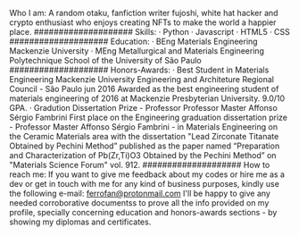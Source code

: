 Who I am:
A random otaku, fanfiction writer fujoshi, white hat hacker and crypto enthusiast who enjoys creating NFTs to make the world a happier place.
####################
Skills:
· Python
· Javascript
· HTML5
· CSS
####################
Education:
· BEng Materials Engineering Mackenzie University
· MEng Metallurgical and Materials Engineering Polytechnique School of the University of São Paulo
####################
Honors-Awards:
· Best Student in Materials Engineering Mackenzie University Engineering and Architeture Regional Council - São Paulo jun 2016 Awarded as the best 
engineering student of materials engineering of 2016 at Mackenzie Presbyterian University. 9.0/10 GPA.
· Gradution Dissertation Prize - Professor Professor Master Affonso Sérgio Fambrini
First place on the Engineering graduation dissertation prize - Professor Master Affonso Sérgio Fambrini - in Materials Engineering on the 
Ceramic Materials area with the dissertation "Lead Zirconate Titanate Obtained by Pechini Method” published as the paper named 
“Preparation and Characterization of Pb(Zr,Ti)O3 Obtained by the Pechini Method” on "Materials Science Forum" vol. 912.
####################
How to reach me:
If you want to give me feedback about my codes or hire me as a dev or get in touch with me for any kind of business purposes, kindly use the following e-mail:
ferrofan@protonmail.com
I'll be happy to give any needed corroborative documentss to prove all the info provided on my profile, specially concerning education and honors-awards sections - by 
showing my diplomas and certificates.
